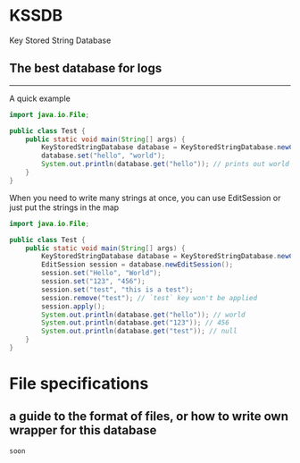 # KSSDB
Key Stored String Database

## The best database for logs
- - -
A quick example
```java
import java.io.File;

public class Test {
    public static void main(String[] args) {
        KeyStoredStringDatabase database = KeyStoredStringDatabase.newClient(new File("database"));
        database.set("hello", "world");
        System.out.println(database.get("hello")); // prints out world
    }
}
```
When you need to write many strings at once, you can use EditSession or just put the strings in the map
```java
import java.io.File;

public class Test {
    public static void main(String[] args) {
        KeyStoredStringDatabase database = KeyStoredStringDatabase.newClient(new File("database"));
        EditSession session = database.newEditSession();
        session.set("Hello", "World");
        session.set("123", "456");
        session.set("test", "this is a test");
        session.remove("test"); // `test` key won't be applied
        session.apply();
        System.out.println(database.get("hello")); // world
        System.out.println(database.get("123")); // 456
        System.out.println(database.get("test")); // null
    }
}
```
# File specifications
## a guide to the format of files, or how to write own wrapper for this database
```soon```